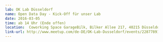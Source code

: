 ```yaml
---
lab: OK Lab Düsseldorf
name: Open Data Day - Kick-Off für unser Lab
date: 2016-03-05
time: ab 14 Uhr (Ende offen)
location:  Coworking Space GarageBilk, Bilker Allee 217, 40215 Düsseldorf
link-url: http://www.meetup.com/de-DE/OK-Lab-Dusseldorf/events/228778916/
---
```

